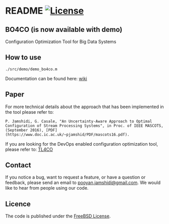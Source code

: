 # README [![License](https://img.shields.io/pypi/l/Django.svg)](https://github.com/dice-project/DICE-Configuration-BO4CO/blob/master/LICENSE.txt)

## BO4CO (is now available with demo)
Configuration Optimization Tool for Big Data Systems

## How to use
```
./src/demo/demo_bo4co.m
```

Documentation can be found here:
[wiki](https://github.com/dice-project/DICE-Configuration-BO4CO/wiki)

## Paper
For more technical details about the approach that has been implemented in the tool please refer to:
```
P. Jamshidi, G. Casale, "An Uncertainty-Aware Approach to Optimal Configuration of Stream Processing Systems", in Proc. of IEEE MASCOTS, (September 2016), [PDF](https://www.doc.ic.ac.uk/~pjamshid/PDF/mascots16.pdf).
```

If you are looking for the DevOps enabled configuration optimization tool, please refer to:
[TL4CO](https://github.com/dice-project/DICE-Configuration-TL4CO)

## Contact

If you notice a bug, want to request a feature, or have a question or feedback, please send an email to pooyan.jamshidi@gmail.com. We would like to hear from people using our code.

## Licence

The code is published under the [FreeBSD License](https://github.com/dice-project/DICE-Configuration-BO4CO/blob/master/LICENSE.txt).
